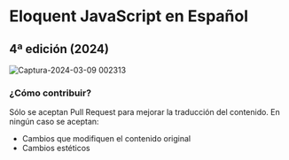 # Eloquent JavaScript en Español
## 4ª edición (2024)

![Captura-2024-03-09 002313](https://github.com/midudev/eloquent-javascript-es/assets/1561955/f876779a-33e9-4233-8461-e4d58d6ba3e1)

### ¿Cómo contribuir?

Sólo se aceptan Pull Request para mejorar la traducción del contenido.
En ningún caso se aceptan:

- Cambios que modifiquen el contenido original
- Cambios estéticos
